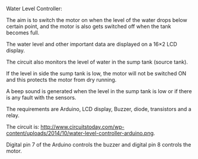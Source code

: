 Water Level Controller:

  The aim is to switch the motor on when the level of the water drops below certain point, and the motor is also gets switched off when
  the tank becomes full.
  
  The water level and other important data are displayed on a 16×2 LCD display.
  
  The circuit also monitors the level of water in the sump tank (source tank).
  
  If the level in side the sump tank is low, the motor will not be switched ON and this protects the motor from dry running.
  
  A beep sound is generated when the level in the sump tank is low or if there is any fault with the sensors.
  
  The requirements are Arduino, LCD display, Buzzer, diode, transistors and a relay.
  
  The circuit is:
  http://www.circuitstoday.com/wp-content/uploads/2014/10/water-level-controller-arduino.png.
  
  Digital pin 7 of the Arduino controls the buzzer and digital pin 8 controls the motor.
